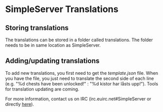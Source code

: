 SimpleServer Translations
=========================

Storing translations
--------------------
The translations can be stored in a folder called translations. The folder needs to be in same location as SimpleServer.

Adding/updating translations
----------------------------
To add new translations, you first need to get the *template.json* file. When you have the file, you just need to translate the second side of each line (e.g. "%d chests have been unlocked!" : "%d kistor har låsts upp!").
Tools for translation updating are coming.

For more information, contact us on IRC (irc.euirc.net#SimpleServer or directly [here](http://www.mibbit.com/?server=irc.euirc.net&channel=%23SimpleServer)).